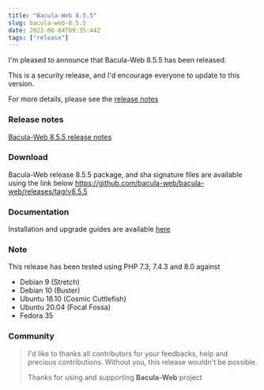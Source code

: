 ```yaml
---
title: "Bacula-Web 8.5.5"
slug: bacula-web-8.5.5
date: 2022-06-04T09:35:44Z
tags: ["release"]
---
```


I'm pleased to announce that Bacula-Web 8.5.5 has been released.

This is a security release, and I'd encourage everyone to update to this version.

For more details, please see the [release notes](https://github.com/bacula-web/bacula-web/releases/tag/v8.5.5) 

<!--more-->

### Release notes

[Bacula-Web 8.5.5 release notes](https://github.com/bacula-web/bacula-web/releases/tag/v8.5.5)

### Download

Bacula-Web release 8.5.5 package, and sha signature files are available using the link below
https://github.com/bacula-web/bacula-web/releases/tag/v8.5.5

### Documentation

Installation and upgrade guides are available [here](https://docs.bacula-web.org/en/latest/)

### Note

This release has been tested using PHP 7.3, 7.4.3 and 8.0 against

- Debian 9 (Stretch)
- Debian 10 (Buster)
- Ubuntu 18.10 (Cosmic Cuttlefish)
- Ubuntu 20.04 (Focal Fossa)
- Fedora 35

### Community

> I'd like to thanks all contributors for your feedbacks, help and precious contributions.
> Without you, this release wouldn't be possible.
>
> Thanks for using and supporting **Bacula-Web** project
